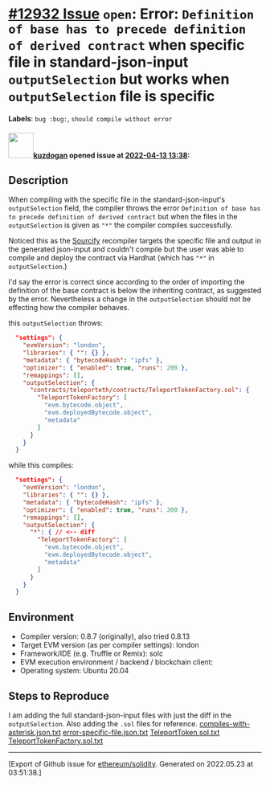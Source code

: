 # [\#12932 Issue](https://github.com/ethereum/solidity/issues/12932) `open`: Error: `Definition of base has to precede definition of derived contract` when specific file in standard-json-input `outputSelection` but works when `outputSelection` file is specific
**Labels**: `bug :bug:`, `should compile without error`


#### <img src="https://avatars.githubusercontent.com/u/13069972?u=c6c40b6d14b6ab5da67e0d7a964fd61dfd170673&v=4" width="50">[kuzdogan](https://github.com/kuzdogan) opened issue at [2022-04-13 13:38](https://github.com/ethereum/solidity/issues/12932):

## Description

When compiling with the specific file in the standard-json-input's `outputSelection` field, the compiler throws the error `Definition of base has to precede definition of derived contract` but when the files in the `outputSelection` is given as `"*"` the compiler compiles successfully. 

Noticed this as the [Sourcify](https://github.com/ethereum/sourcify) recompiler targets the specific file and output in the generated json-input and couldn't compile but the user was able to compile and deploy the contract via Hardhat (which has `"*"` in `outputSelection`.) 

I'd say the error is correct since according to the order of importing the definition of the base contract is below the inheriting contract, as suggested by the error. Nevertheless a change in the `outputSelection` should not be effecting how the compiler behaves.

this `outputSelection` throws:
```json
  "settings": {
    "evmVersion": "london",
    "libraries": { "": {} },
    "metadata": { "bytecodeHash": "ipfs" },
    "optimizer": { "enabled": true, "runs": 200 },
    "remappings": [],
    "outputSelection": {
      "contracts/teleporteth/contracts/TeleportTokenFactory.sol": {
        "TeleportTokenFactory": [
          "evm.bytecode.object",
          "evm.deployedBytecode.object",
          "metadata"
        ]
      }
    }
  }
```
while this compiles:
```json
  "settings": {
    "evmVersion": "london",
    "libraries": { "": {} },
    "metadata": { "bytecodeHash": "ipfs" },
    "optimizer": { "enabled": true, "runs": 200 },
    "remappings": [],
    "outputSelection": {
      "*": { // <-- diff
        "TeleportTokenFactory": [
          "evm.bytecode.object",
          "evm.deployedBytecode.object",
          "metadata"
        ]
      }
    }
  }
```


## Environment

- Compiler version: 0.8.7 (originally), also tried 0.8.13
- Target EVM version (as per compiler settings): london
- Framework/IDE (e.g. Truffle or Remix): solc 
- EVM execution environment / backend / blockchain client:
- Operating system: Ubuntu 20.04

## Steps to Reproduce
I am adding the full standard-json-input files with just the diff in the `outputSelection`. Also adding the `.sol` files for reference.
[compiles-with-asterisk.json.txt](https://github.com/ethereum/solidity/files/8481863/compiles-with-asterisk.json.txt)
[error-specific-file.json.txt](https://github.com/ethereum/solidity/files/8481865/error-specific-file.json.txt)
[TeleportToken.sol.txt](https://github.com/ethereum/solidity/files/8481879/TeleportToken.sol.txt)
[TeleportTokenFactory.sol.txt](https://github.com/ethereum/solidity/files/8481880/TeleportTokenFactory.sol.txt)






-------------------------------------------------------------------------------



[Export of Github issue for [ethereum/solidity](https://github.com/ethereum/solidity). Generated on 2022.05.23 at 03:51:38.]

